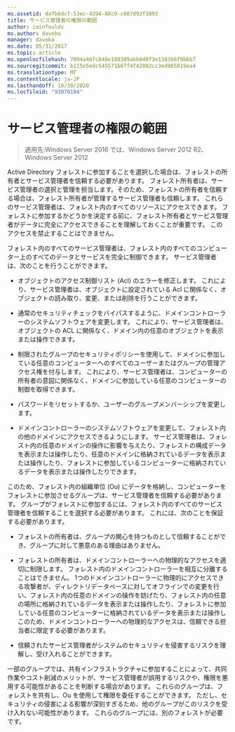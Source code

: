 ```yaml
---
ms.assetid: da7b6dcf-53ec-4394-88c0-c087d92f3893
title: サービス管理者の権限の範囲
author: iainfoulds
ms.author: daveba
manager: daveba
ms.date: 05/31/2017
ms.topic: article
ms.openlocfilehash: 7094a46fc848e188309abb040f3e1383b6f9b6b7
ms.sourcegitcommit: b115e5edc545571b6ff4f42082cc3ed965815ea4
ms.translationtype: MT
ms.contentlocale: ja-JP
ms.lasthandoff: 10/30/2020
ms.locfileid: "93070194"
---
```

# <a name="service-administrator-scope-of-authority"></a>サービス管理者の権限の範囲

>適用先:Windows Server 2016 では、Windows Server 2012 R2、Windows Server 2012

Active Directory フォレストに参加することを選択した場合は、フォレストの所有者とサービス管理者を信頼する必要があります。 フォレスト所有者は、サービス管理者の選択と管理を担当します。そのため、フォレストの所有者を信頼する場合は、フォレスト所有者が管理するサービス管理者も信頼します。 これらのサービス管理者は、フォレスト内のすべてのリソースにアクセスできます。 フォレストに参加するかどうかを決定する前に、フォレスト所有者とサービス管理者がデータに完全にアクセスできることを理解しておくことが重要です。 このアクセスを禁止することはできません。

フォレスト内のすべてのサービス管理者は、フォレスト内のすべてのコンピューター上のすべてのデータとサービスを完全に制御できます。 サービス管理者は、次のことを行うことができます。

-   オブジェクトのアクセス制御リスト (Acl) のエラーを修正します。 これにより、サービス管理者は、オブジェクトに設定されている Acl に関係なく、オブジェクトの読み取り、変更、または削除を行うことができます。

-   通常のセキュリティチェックをバイパスするように、ドメインコントローラーのシステムソフトウェアを変更します。 これにより、サービス管理者は、オブジェクトの ACL に関係なく、ドメイン内の任意のオブジェクトを表示または操作できます。

-   制限されたグループのセキュリティポリシーを使用して、ドメインに参加している任意のコンピューターへのすべてのユーザーまたはグループの管理アクセス権を付与します。 これにより、サービス管理者は、コンピューターの所有者の意図に関係なく、ドメインに参加している任意のコンピューターの制御を取得できます。

-   パスワードをリセットするか、ユーザーのグループメンバーシップを変更します。

-   ドメインコントローラーのシステムソフトウェアを変更して、フォレスト内の他のドメインにアクセスできるようにします。 サービス管理者は、フォレスト内の任意のドメインの操作に影響を与えたり、フォレストの構成データを表示または操作したり、任意のドメインに格納されているデータを表示または操作したり、フォレストに参加しているコンピューターに格納されているデータを表示または操作したりできます。

このため、フォレスト内の組織単位 (Ou) にデータを格納し、コンピューターをフォレストに参加させるグループは、サービス管理者を信頼する必要があります。 グループがフォレストに参加するには、フォレスト内のすべてのサービス管理者を信頼することを選択する必要があります。 これには、次のことを保証する必要があります。

-   フォレストの所有者は、グループの関心を持つものとして信頼することができ、グループに対して悪意のある理由はありません。

-   フォレストの所有者は、ドメインコントローラーへの物理的なアクセスを適切に制限します。 フォレスト内のドメインコントローラーを相互に分離することはできません。 1つのドメインコントローラーに物理的にアクセスできる攻撃者が、ディレクトリデータベースに対してオフラインでの変更を行い、フォレスト内の任意のドメインの操作を妨げたり、フォレスト内の任意の場所に格納されているデータを表示または操作したり、フォレストに参加している任意のコンピューターに格納されているデータを表示または操作し このため、ドメインコントローラーへの物理的なアクセスは、信頼できる担当者に限定する必要があります。

-   信頼されたサービス管理者がシステムのセキュリティを侵害するリスクを理解し、受け入れることができます。

一部のグループでは、共有インフラストラクチャに参加することによって、共同作業やコスト削減のメリットが、サービス管理者が誤用するリスクや、権限を悪用する可能性があることを判断する場合があります。 これらのグループは、フォレストを共有し、Ou を使用して権限を委任することができます。 ただし、セキュリティの侵害による影響が深刻すぎるため、他のグループがこのリスクを受け入れない可能性があります。 これらのグループには、別のフォレストが必要です。



